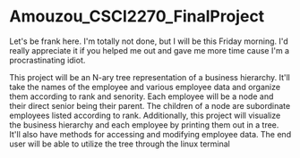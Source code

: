 # Amouzou_CSCI2270_FinalProject


Let's be frank here. I'm totally not done, but I will be this Friday morning. I'd really appreciate it if you helped me out and gave me more time cause I'm a procrastinating idiot.



This project will be an N-ary tree representation of a business hierarchy. 
It'll take the names of the employee and various employee data and organize them according to rank and senority.
Each employee will be a node and their direct senior being their parent.
The children of a node are subordinate employees listed according to rank.
Additionally, this project will visualize the business hierarchy and each employee by printing them out in a tree.
It'll also have methods for accessing and modifying employee data.
The end user will be able to utilize the tree through the linux terminal
